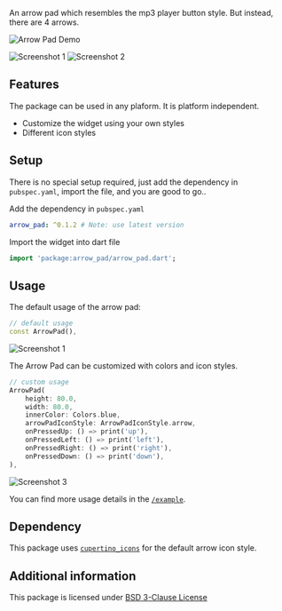 An arrow pad which resembles the mp3 player button style. But instead, there are 4 arrows.

![Arrow Pad Demo](https://user-images.githubusercontent.com/40348358/155262478-bf5d0f1a-6a4c-4233-9f58-032d5bcd2643.gif)

![Screenshot 1](https://user-images.githubusercontent.com/40348358/155262898-14c293dd-c39d-4772-adad-4a221a3a67d7.png)
![Screenshot 2](https://user-images.githubusercontent.com/40348358/155262967-e44897a3-0f14-4493-978a-8cba68180d31.png)

## Features

The package can be used in any plaform. It is platform independent.

- Customize the widget using your own styles
- Different icon styles

## Setup

There is no special setup required, just add the dependency in `pubspec.yaml`, import the file, and you are good to go..

Add the dependency in `pubspec.yaml`
```yaml
arrow_pad: ^0.1.2 # Note: use latest version
```

Import the widget into dart file
```dart
import 'package:arrow_pad/arrow_pad.dart';
```
## Usage

The default usage of the arrow pad:
```dart
// default usage
const ArrowPad(),
```
![Screenshot 1](https://user-images.githubusercontent.com/40348358/155262898-14c293dd-c39d-4772-adad-4a221a3a67d7.png)

The Arrow Pad can be customized with colors and icon styles.
```dart
// custom usage
ArrowPad(
    height: 80.0,
    width: 80.0,
    innerColor: Colors.blue,
    arrowPadIconStyle: ArrowPadIconStyle.arrow,
    onPressedUp: () => print('up'),
    onPressedLeft: () => print('left'),
    onPressedRight: () => print('right'),
    onPressedDown: () => print('down'),
),
```
![Screenshot 3](https://user-images.githubusercontent.com/40348358/155263058-8b760258-b7a4-4bc0-976e-b4d02f7b0120.png)

You can find more usage details in the [`/example`](https://github.com/immadisairaj/arrow_pad/tree/main/example).

## Dependency

This package uses [`cupertino_icons`](https://pub.dev/packages/cupertino_icons) for the default arrow icon style.

## Additional information

<!-- TODO: Tell users more about the package: where to find more information, how to 
contribute to the package, how to file issues, what response they can expect 
from the package authors, and more. -->

This package is licensed under [BSD 3-Clause License](https://github.com/immadisairaj/arrow_pad/blob/main/LICENSE)

<!-- 
This README describes the package. If you publish this package to pub.dev,
this README's contents appear on the landing page for your package.

For information about how to write a good package README, see the guide for
[writing package pages](https://dart.dev/guides/libraries/writing-package-pages). 

For general information about developing packages, see the Dart guide for
[creating packages](https://dart.dev/guides/libraries/create-library-packages)
and the Flutter guide for
[developing packages and plugins](https://flutter.dev/developing-packages). 
-->
